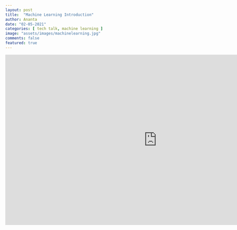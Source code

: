 ```yaml
---
layout: post
title:  "Machine Learning Introduction"
author: Ananta
date: "02-05-2021"
categories: [ tech talk, machine learning ]
image: "assets/images/machinelearning.jpg"
comments: false
featured: true
---
```


<iframe width="956" height="538" src="https://www.youtube.com/embed/ZZeJX4GtjW8" title="YouTube video player" frameborder="0" allow="accelerometer; autoplay; clipboard-write; encrypted-media; gyroscope; picture-in-picture" allowfullscreen></iframe>